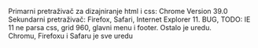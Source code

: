 Primarni pretraživač za dizajniranje html i css: Chrome Version 39.0 
Sekundarni pretraživač: Firefox, Safari, Internet Explorer 11.
BUG, TODO: IE 11 ne parsa css, grid 960, glavni menu i footer. Ostalo je uredu.  
Chromu, Firefoxu i Safaru je sve uredu 

